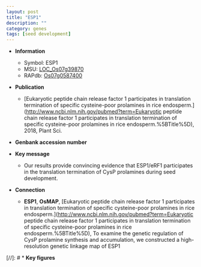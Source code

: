 ```yaml
---
layout: post
title: "ESP1"
description: ""
category: genes
tags: [seed development]
---
```


* **Information**  
    + Symbol: ESP1  
    + MSU: [LOC_Os07g39870](http://rice.plantbiology.msu.edu/cgi-bin/ORF_infopage.cgi?orf=LOC_Os07g39870)  
    + RAPdb: [Os07g0587400](http://rapdb.dna.affrc.go.jp/viewer/gbrowse_details/irgsp1?name=Os07g0587400)  

* **Publication**  
    + [Eukaryotic peptide chain release factor 1 participates in translation termination of specific cysteine-poor prolamines in rice endosperm.](http://www.ncbi.nlm.nih.gov/pubmed?term=Eukaryotic peptide chain release factor 1 participates in translation termination of specific cysteine-poor prolamines in rice endosperm.%5BTitle%5D), 2018, Plant Sci.

* **Genbank accession number**  

* **Key message**  
    + Our results provide convincing evidence that ESP1/eRF1 participates in the translation termination of CysP prolamines during seed development.

* **Connection**  
    + __ESP1__, __OsMAP__, [Eukaryotic peptide chain release factor 1 participates in translation termination of specific cysteine-poor prolamines in rice endosperm.](http://www.ncbi.nlm.nih.gov/pubmed?term=Eukaryotic peptide chain release factor 1 participates in translation termination of specific cysteine-poor prolamines in rice endosperm.%5BTitle%5D),  To examine the genetic regulation of CysP prolamine synthesis and accumulation, we constructed a high-resolution genetic linkage map of ESP1

[//]: # * **Key figures**  


